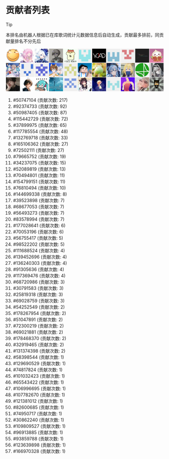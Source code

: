 # 贡献者列表

> [!TIP]
> 本排名由机器人根据已在库歌词统计元数据信息后自动生成，贡献最多排前，同贡献量排名不分先后

![贡献者头像画廊](./CONTRIBUTORS.svg)

1. #50747104 (贡献次数: 217)
2. #92374733 (贡献次数: 92)
3. #50987405 (贡献次数: 87)
4. #115442729 (贡献次数: 72)
5. #37899975 (贡献次数: 65)
6. #117785554 (贡献次数: 48)
7. #132769718 (贡献次数: 33)
8. #165106362 (贡献次数: 27)
9. #72502111 (贡献次数: 27)
10. #79665752 (贡献次数: 19)
11. #34237075 (贡献次数: 15)
12. #52089819 (贡献次数: 13)
13. #70494801 (贡献次数: 11)
14. #154799151 (贡献次数: 11)
15. #76810494 (贡献次数: 10)
16. #144699338 (贡献次数: 8)
17. #39523898 (贡献次数: 7)
18. #68677053 (贡献次数: 7)
19. #56493273 (贡献次数: 7)
20. #83578994 (贡献次数: 7)
21. #177028641 (贡献次数: 6)
22. #70053196 (贡献次数: 6)
23. #56755417 (贡献次数: 5)
24. #98522202 (贡献次数: 5)
25. #111688524 (贡献次数: 4)
26. #139452696 (贡献次数: 4)
27. #136240303 (贡献次数: 4)
28. #91305636 (贡献次数: 4)
29. #117369476 (贡献次数: 4)
30. #68720986 (贡献次数: 3)
31. #30791583 (贡献次数: 3)
32. #25819318 (贡献次数: 3)
33. #69028759 (贡献次数: 3)
34. #54252549 (贡献次数: 2)
35. #178267954 (贡献次数: 2)
36. #51047891 (贡献次数: 2)
37. #72300219 (贡献次数: 2)
38. #69021881 (贡献次数: 2)
39. #178468370 (贡献次数: 2)
40. #32919465 (贡献次数: 2)
41. #131374398 (贡献次数: 2)
42. #58398544 (贡献次数: 1)
43. #129690529 (贡献次数: 1)
44. #74817824 (贡献次数: 1)
45. #101032423 (贡献次数: 1)
46. #65543422 (贡献次数: 1)
47. #106996695 (贡献次数: 1)
48. #107782670 (贡献次数: 1)
49. #121381012 (贡献次数: 1)
50. #82600685 (贡献次数: 1)
51. #74950717 (贡献次数: 1)
52. #30862240 (贡献次数: 1)
53. #109809527 (贡献次数: 1)
54. #96913885 (贡献次数: 1)
55. #93859788 (贡献次数: 1)
56. #123639898 (贡献次数: 1)
57. #166970328 (贡献次数: 1)
